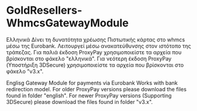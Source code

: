 # GoldResellers-WhmcsGatewayModule
Ελληνικά
Δίνει τη δυνατότητα χρέωσης Πιστωτικής κάρτας στο whmcs μέσω της Eurobank. 
Λειτουργεί μέσω ανακατεύθυνσης στον ιστότοπο της τράπεζας.
Για παλιά έκδοση ProxyPay χρησιμοποιείστε τα αρχεία που βρίσκονται στο φάκελο "ελληνικά".
Για νεότερη έκδοση ProxyPay (Υποστήριξη 3DSecure) χρησιμοποιείστε τα αρχεία που βρίσκονται στο φάκελο "v3.x".

Englisg
Gateway Module for payments via Eurobank
Works with bank redirection model.
For older ProxyPay versions please download the files found in folder "english".
For newer ProxyPay versions (Supporting 3DSecure) please download the files found in folder "v3.x".